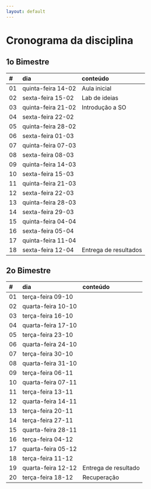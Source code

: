 ```yaml
---
layout: default
---
```


# [](#header-1) Cronograma da disciplina

## [](#header-2) 1o Bimestre

| \#   | dia                | conteúdo              |
| :--- | :----------------- | :-------------------- |
| 01   | quinta-feira 14-02 | Aula inicial          |
| 02   | sexta-feira  15-02 | Lab de ideias         |
| 03   | quinta-feira 21-02 | Introdução a SO       |
| 04   | sexta-feira  22-02 |                       |
| 05   | quinta-feira 28-02 |                       |
| 06   | sexta-feira  01-03 |                       |
| 07   | quinta-feira 07-03 |                       |
| 08   | sexta-feira  08-03 |                       |
| 09   | quinta-feira 14-03 |                       |
| 10   | sexta-feira  15-03 |                       |
| 11   | quinta-feira 21-03 |                       |
| 12   | sexta-feira  22-03 |                       |
| 13   | quinta-feira 28-03 |                       |
| 14   | sexta-feira  29-03 |                       |
| 15   | quinta-feira 04-04 |                       |
| 16   | sexta-feira  05-04 |                       |
| 17   | quinta-feira 11-04 |                       |
| 18   | sexta-feira  12-04 | Entrega de resultados |


## [](#header-2) 2o Bimestre

| \#   | dia                | conteúdo             |
| :--- | :----------------- | :------------------- |
| 01   | terça-feira  09-10 |                      |
| 02   | quarta-feira 10-10 |                      |
| 03   | terça-feira  16-10 |                      |
| 04   | quarta-feira 17-10 |                      |
| 05   | terça-feira  23-10 |                      |
| 06   | quarta-feira 24-10 |                      |
| 07   | terça-feira  30-10 |                      |
| 08   | quarta-feira 31-10 |                      |
| 09   | terça-feira  06-11 |                      |
| 10   | quarta-feira 07-11 |                      |
| 11   | terça-feira  13-11 |                      |
| 12   | quarta-feira 14-11 |                      |
| 13   | terça-feira  20-11 |                      |
| 14   | terça-feira  27-11 |                      |
| 15   | quarta-feira 28-11 |                      |
| 16   | terça-feira  04-12 |                      |
| 17   | quarta-feira 05-12 |                      |
| 18   | terça-feira  11-12 |                      |
| 19   | quarta-feira 12-12 | Entrega de resultado |
| 20   | terça-feira  18-12 | Recuperação          |
